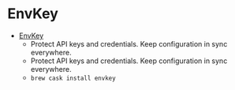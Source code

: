 # EnvKey
- [EnvKey](https://www.envkey.com/)
  -  Protect API keys and credentials.      Keep configuration in sync everywhere.    
  - Protect API keys and credentials. Keep configuration in sync everywhere.
  - `brew cask install envkey`
